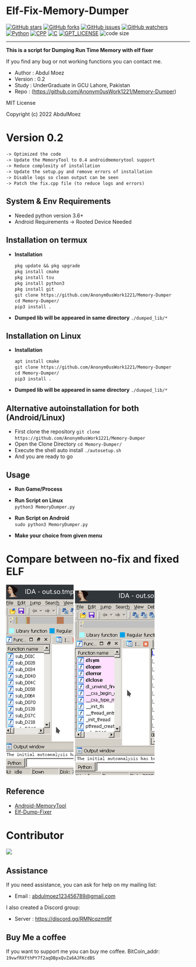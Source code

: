 Elf-Fix-Memory-Dumper
====
[![GitHub stars](https://img.shields.io/github/stars/Anonym0usWork1221/Memory-Dumper.svg)](https://github.com/Anonym0usWork1221/Memory-Dumper/stargazers)
[![GitHub forks](https://img.shields.io/github/forks/Anonym0usWork1221/Memory-Dumper.svg)](https://github.com/Anonym0usWork1221/Memory-Dumper/network/members)
[![GitHub issues](https://img.shields.io/github/issues/Anonym0usWork1221/Memory-Dumper.svg)](https://github.com/Anonym0usWork1221/Memory-Dumper/issues)
[![GitHub watchers](https://img.shields.io/github/watchers/Anonym0usWork1221/Memory-Dumper.svg)](https://github.com/Anonym0usWork1221/Memory-Dumper/watchers)
[![Python](https://img.shields.io/badge/language-Python%203-blue.svg)](https://www.python.org)
[![CPP](https://img.shields.io/badge/language-CPP-pink.svg)](https://www.cpp.org)
[![C](https://img.shields.io/badge/language-C-red.svg)](https://www.c.org)
[![GPT_LICENSE](https://img.shields.io/badge/license-MIT-yellow.svg)](https://opensource.org/licenses/)
![code size](https://img.shields.io/github/languages/code-size/Anonym0usWork1221/Memory-Dumper)

-----------


**This is a script for Dumping Run Time Memory with elf fixer**

If you find any bug or not working functions you can contact me. 

 *  Author : Abdul Moez
 *  Version : 0.2
 *  Study  : UnderGraduate in GCU Lahore, Pakistan
 *  Repo  : (https://github.com/Anonym0usWork1221/Memory-Dumper)
 
 MIT License

 Copyright (c) 2022 AbdulMoez


# Version 0.2
    -> Optimized the code
    -> Update the MemoryTool to 0.4 androidmemorytool support
    -> Reduce complexity of installation
    -> Update the setup.py and remove errors of installation
    -> Disable logs so clean output can be seen
    -> Patch the fix.cpp file (to reduce logs and errors)
    
System & Env Requirements
-----------
* Needed python version 3.6+
* Android Requirements -> Rooted Device Needed

Installation on termux
----------------------------------------
* **__Installation__**  
  ```
  pkg update && pkg upgrade  
  pkg install cmake
  pkg install tsu  
  pkg install python3  
  pkg install git
  git clone https://github.com/Anonym0usWork1221/Memory-Dumper  
  cd Memory-Dumper/
  pip3 install .
  ```      
* **__Dumped lib will be appeared in same directory__** ``./dumped_lib/*`` 

Installation on Linux
----------------------------------------
* **__Installation__**  
  ```
  apt install cmake
  git clone https://github.com/Anonym0usWork1221/Memory-Dumper
  cd Memory-Dumper/    
  pip3 install .
  ```

* **__Dumped lib will be appeared in same directory__** ``./dumped_lib/*``  

Alternative autoinstallation for both (Android/Linux)
----------------------------------------
* First clone the repository ``git clone https://github.com/Anonym0usWork1221/Memory-Dumper``
* Open the Clone Directory ``cd Memory-Dumper/``
* Execute the shell auto install ``./autosetup.sh``
* And you are ready to go

Usage 
----------------------------------------
* **__Run Game/Process__**

* **__Run Script on Linux__**  
    ``python3 MemoryDumper.py``  
    
* **__Run Script on Android__**  
    ``sudo python3 MemoryDumper.py``

* **__Make your choice from given menu__**  

# Compare between no-fix and fixed ELF
![image_without_fixer](img/no-fix.png)
![image_with_fixer](img/fix.png)

Reference
----------
* [Android-MemoryTool](https://github.com/Anonym0usWork1221/android-memorytool)
* [Elf-Dump-Fixer](https://github.com/maiyao1988/elf-dump-fix)


# Contributor 

<a href = "https://github.com/Anonym0usWork1221/Memory-Dumper/graphs/contributors">
  <img src = "https://contrib.rocks/image?repo=Anonym0usWork1221/Memory-Dumper"/>
</a>


Assistance
----------
If you need assistance, you can ask for help on my mailing list:

* Email      : abdulmoez123456789@gmail.com

I also created a Discord group:

* Server     : https://discord.gg/RMNcqzmt9f


Buy Me a coffee
--------------
If you want to support me you can buy me coffee.
BitCoin_addr: ``` 19vwfRXfthPY7f2aqDBpxQvZa6AJFKcdBS ```
